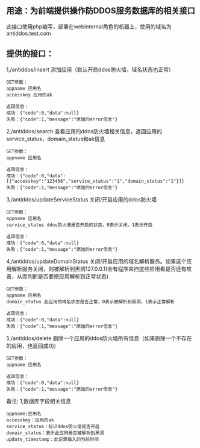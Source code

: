 用途：为前端提供操作防DDOS服务数据库的相关接口
-------------------

此接口使用php编写，部署在webinternal角色的机器上，使用的域名为antiddos.test.com



提供的接口：
-----------

1,/antiddos/insert
添加应用（默认开启ddos防火墙，域名状态也正常）

    GET参数：
    appname 应用名
    accesskey 应用的ak

    返回信息：
    成功：{"code":0,"data":null}
    失败：{"code":1,"message":"原始的error信息"}

2,/antiddos/search
查看应用的ddos防火墙相关信息，返回应用的service_status，domain_status和ak信息

    GET参数：
    appname 应用名

    返回信息：
    成功：{"code":0,"data":[{"accesskey":"123456","service_status":"1","domain_status":"1"}]}
    失败：{"code":1,"message":"原始的error信息"}

3,/antiddos/updateServiceStatus
关闭/开启应用的ddos防火墙

    GET参数：
    appname 应用名
    service_status ddos防火墙是否开启的状态，0表示关闭，1表示开启

    返回信息：
    成功：{"code":0,"data":null}
    失败：{"code":1,"message":"原始的error信息"}

4,/antiddos/updateDomainStatus
关闭/开启应用的域名解析服务。如果这个应用解析服务关闭，则被解析到黑洞127.0.0.1(会有程序来扫这些应用看是否还有攻击，从而判断是否要把应用解析到正常状态)
    
    GET参数：
    appname 应用名
    domain_status 此应用的域名状态是否正常，0表示被解析到黑洞，1表示正常解析

    返回信息：
    成功：{"code":0,"data":null}
    失败：{"code":1,"message":"原始的error信息"}

5,/antiddos/delete
删除一个应用的ddos防火墙所有信息（如果删除一个不存在的应用，也返回成功）

    GET参数：
    appname 应用名

    返回信息：
    成功：{"code":0,"data":null}
    失败：{"code":1,"message":"原始的error信息"}


备注:
1,数据库字段相关信息

    appname:应用名
    accesskey：应用的ak
    service_status：标识ddos防火墙是否开启
    domain_status：表示此应用是否被解析到黑洞
    update_timestamp：此记录插入的当前时间

